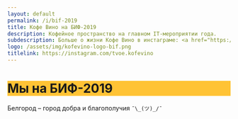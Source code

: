 ```yaml
---
layout: default
permalink: /i/bif-2019
title: Кофе Вино на БИФ-2019
description: Кофейное пространство на главном IT-мероприятии года.
subdescription: Больше о жизни Кофе Вино в инстаграме: <a href="https://instagram.com/tvoe.kofevino">@tvoe.kofevino</a>
logo: /assets/img/kofevino-logo-bif.png
titlelink: https://instagram.com/tvoe.kofevino
---
```


<style type="text/css">
h1, h2, h3, h4, h5, h6 {
    background-color: #FFC335;
}
</style>

# Мы на БИФ-2019

Белгород – город добра и благополучия `¯\_(ツ)_/¯`
